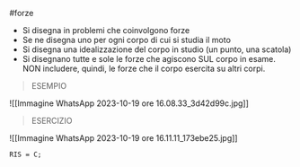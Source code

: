 #forze 

- Si disegna in problemi che coinvolgono forze
- Se ne disegna uno per ogni corpo di cui si studia il moto
- Si disegna una idealizzazione del corpo in studio (un punto, una scatola)
- Si disegnano tutte e sole le forze che agiscono SUL corpo in esame. NON includere, quindi, le forze che il corpo esercita su altri corpi.

>ESEMPIO

![[Immagine WhatsApp 2023-10-19 ore 16.08.33_3d42d99c.jpg]]

>ESERCIZIO

![[Immagine WhatsApp 2023-10-19 ore 16.11.11_173ebe25.jpg]]

	RIS = C;